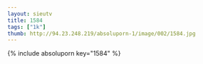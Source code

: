 ```yaml
--- 
layout: sieutv
title: 1584
tags: ["1k"]
thumb: http://94.23.248.219/absoluporn-1/image/002/1584.jpg
---
```

{% include absoluporn key="1584" %} 
